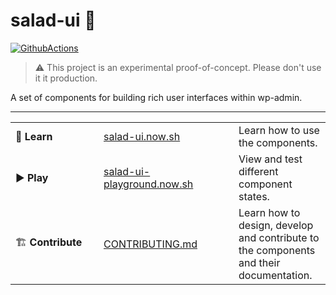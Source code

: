 # salad-ui 🥗

[![GithubActions](https://github.com/salad-ui/components/workflows/default/badge.svg)](https://github.com/salad-ui/components/actions)

> ⚠️ This project is an experimental proof-of-concept. Please don't use it it production.

A set of components for building rich user interfaces within wp-admin.

---

<table>
  <tbody>
    <tr>
      <td width="125px">📘 <strong>Learn</strong></td>
      <td width="200px"><a href="https://salad-ui.now.sh/">salad-ui.now.sh</a></td>
      <td>Learn how to use the components.</td>
    </tr>
    <tr>
      <td>▶️ <strong>Play</strong></td>
      <td><a href="https://salad-ui-playground.now.sh/">salad-ui-playground.now.sh</a></td>
      <td>View and test different component states.</td>
    </tr>
    <tr>
      <td>🏗 <strong>Contribute</strong></td>
      <td><a href="./CONTRIBUTING.md">CONTRIBUTING.md</a></td>
      <td>Learn how to design, develop and contribute to the components and their documentation. </td>
    </tr>
  </tbody>
</table>
